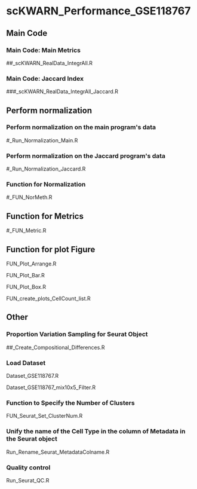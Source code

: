 # **scKWARN_Performance_GSE118767**

## Main Code

### Main Code: Main Metrics

##_scKWARN_RealData_IntegrAll.R

### Main Code: Jaccard Index

###_scKWARN_RealData_IntegrAll_Jaccard.R

## Perform normalization

### Perform normalization on the main program's data

#_Run_Normalization_Main.R

### Perform normalization on the Jaccard program's data

#_Run_Normalization_Jaccard.R

### Function for Normalization

#_FUN_NorMeth.R

## Function for Metrics

#_FUN_Metric.R

## Function for plot Figure

FUN_Plot_Arrange.R

FUN_Plot_Bar.R

FUN_Plot_Box.R

FUN_create_plots_CellCount_list.R

## Other

### Proportion Variation Sampling for Seurat Object

##_Create_Compositional_Differences.R

### Load Dataset

Dataset_GSE118767.R

Dataset_GSE118767_mix10x5_Filter.R

### Function to Specify the Number of Clusters

FUN_Seurat_Set_ClusterNum.R

### Unify the name of the Cell Type in the column of Metadata in the Seurat object

Run_Rename_Seurat_MetadataColname.R

### Quality control 
Run_Seurat_QC.R

